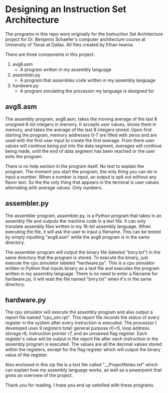 # Designing an Instruction Set Architecture
The programs in this repo were originally for the Instruction Set Architecture project for Dr. Benjamin Schaefer's computer architecture course at University of Texas at Dallas. All files created by Ethan Iwama.

There are three components in this project:
1. avg8.asm
    - A program written in my assembly language
3. assembler.py
    - A program that assembles code written in my assembly language
4. hardware.py
    - A program simulating the processor my language is designed for

## avg8.asm
The assembly program, avg8.asm, takes the moving average of the last 8 unsigned 8-bit integers in
memory. It accepts user values, stores them in memory, and takes the average of the last 8 integers
stored. Upon first starting the program, memory addresses 0-7 are filled with zeros and are used with
the first user input to create the first average. From there user values will continue being put into
the data segment, averages will continue being made, until the end of data segment has been reached or
the user exits the program.

There is no help section in the program itself. No text to explain the program. The moment you start
the program, the only thing you can do is input a number. When a number is input, an output is spit
out without any flavor text. So the the only thing that appears in the terminal is user values
alternating with average values. Only numbers.

## assembler.py
The assembler program, assembler.py, is a Python program that takes in an assembly file and outputs
the machine code in a text file. It can only translate assembly files written in my 16-bit assembly
language. When executing the file, it will ask the user to input a filename. This can be tested by
simply inputting "avg8.asm" while the avg8 program is in the same directory.

The assembler program will output the binary file (labeled "bnry.txt") in the same directory that the
program is stored. To execute the binary, just execute the cpu simulator labeled "hardware.py".
This is a cpu simulator written in Python that inputs binary as a text file and executes the program
written in my assembly language. There is no need to enter a filename for hardware.py, it will read
the file named "bnry.txt" when it's in the same directory.

## hardware.py
The cpu simulator will execute the assembly program and also output a report file named "cpu_sim.rpt".
This report file records the status of every register in the system after every instruction is
executed. The processor I developed uses 9 registers total: general purpose r0-r5, loop address
storage r6, instruction pointer r7, and an unnamed flag register. Each register's value will be output
in the report file after each instruction in the assembly program is executed. The values are all
the decimal values stored within the registers, except for the flag register which will output the
binary value of the register.

Also enclosed in this zip file is a text file called "__ProjectNotes.txt" which can explain how my
assembly language works, as well as a powerpoint that gives an overview of the project.

Thank you for reading, I hope you end up satisfied with these programs.
